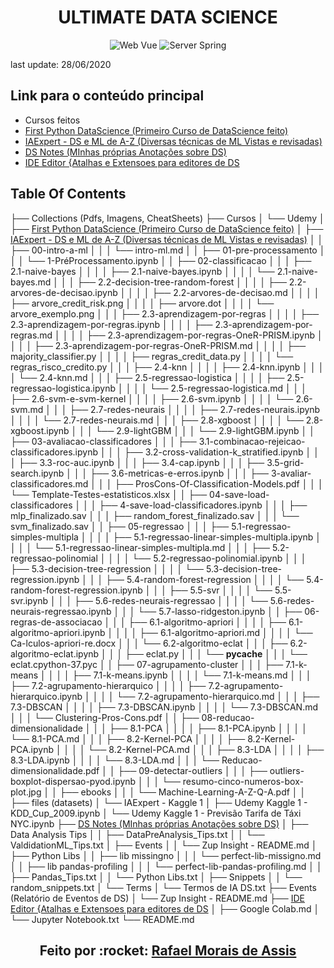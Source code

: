 <div align="center">
<h1> ULTIMATE DATA SCIENCE </h1>
<p>
  <img src="https://img.shields.io/badge/language-python-blue" alt="Web Vue">
  <img src="https://img.shields.io/badge/python-data--science-orange" alt="Server Spring">
</p>
</div>


last update: 28/06/2020

## Link para o conteúdo principal

+ Cursos feitos
 + [First Python DataScience (Primeiro Curso de DataScience feito)](https://github.com/rafanthx13/ultimate_ds/tree/master/Cursos/Udemy/First%20Python%20DataScience)
 + [IAExpert - DS e ML de A-Z (Diversas técnicas de ML Vistas e revisadas)](https://github.com/rafanthx13/ultimate_ds/tree/master/Cursos/Udemy/IAExpert%20-%20DS%20e%20ML%20de%20A-Z)
+  [DS Notes (MInhas próprias Anotações sobre DS)](https://github.com/rafanthx13/ultimate_ds/tree/master/DS%20Notes)
+  [IDE Editor {Atalhas e Extensoes para editores de DS](https://github.com/rafanthx13/ultimate_ds/tree/master/IDE%20Editor)

## Table Of Contents

├── Collections (Pdfs, Imagens, CheatSheets)
├── Cursos
│   └── Udemy
│       ├── [First Python DataScience (Primeiro Curso de DataScience feito)](https://github.com/rafanthx13/ultimate_ds/tree/master/Cursos/Udemy/First%20Python%20DataScience)
│       ├── [IAExpert - DS e ML de A-Z (Diversas técnicas de ML Vistas e revisadas)](https://github.com/rafanthx13/ultimate_ds/tree/master/Cursos/Udemy/IAExpert%20-%20DS%20e%20ML%20de%20A-Z)
│       │   ├── 00-intro-a-ml
│       │   │   └── intro-ml.md
│       │   ├── 01-pre-processamento
│       │   │   └── 1-PréProcessamento.ipynb
│       │   ├── 02-classificacao
│       │   │   ├── 2.1-naive-bayes
│       │   │   │   ├── 2.1-naive-bayes.ipynb
│       │   │   │   └── 2.1-naive-bayes.md
│       │   │   ├── 2.2-decision-tree-random-forest
│       │   │   │   ├── 2.2-arvores-de-decisao.ipynb
│       │   │   │   ├── 2.2-arvores-de-decisao.md
│       │   │   │   ├── arvore_credit_risk.png
│       │   │   │   ├── arvore.dot
│       │   │   │   └── arvore_exemplo.png
│       │   │   ├── 2.3-aprendizagem-por-regras
│       │   │   │   ├── 2.3-aprendizagem-por-regras.ipynb
│       │   │   │   ├── 2.3-aprendizagem-por-regras.md
│       │   │   │   ├── 2.3-aprendizagem-por-regras-OneR-PRISM.ipynb
│       │   │   │   ├── 2.3-aprendizagem-por-regras-OneR-PRISM.md
│       │   │   │   ├── majority_classifier.py
│       │   │   │   ├── regras_credit_data.py
│       │   │   │   └── regras_risco_credito.py
│       │   │   ├── 2.4-knn
│       │   │   │   ├── 2.4-knn.ipynb
│       │   │   │   └── 2.4-knn.md
│       │   │   ├── 2.5-regressao-logistica
│       │   │   │   ├── 2.5-regressao-logistica.ipynb
│       │   │   │   └── 2.5-regressao-logistica.md
│       │   │   ├── 2.6-svm-e-svm-kernel
│       │   │   │   ├── 2.6-svm.ipynb
│       │   │   │   └── 2.6-svm.md
│       │   │   ├── 2.7-redes-neurais
│       │   │   │   ├── 2.7-redes-neurais.ipynb
│       │   │   │   └── 2.7-redes-neurais.md
│       │   │   ├── 2.8-xgboost
│       │   │   │   └── 2.8-xgboost.ipynb
│       │   │   └── 2.9-lightGBM
│       │   │       └── 2.9-lightGBM.ipynb
│       │   ├── 03-avaliacao-classificadores
│       │   │   ├── 3.1-combinacao-rejeicao-classificadores.ipynb
│       │   │   ├── 3.2-cross-validation-k_stratified.ipynb
│       │   │   ├── 3.3-roc-auc.ipynb
│       │   │   ├── 3.4-cap.ipynb
│       │   │   ├── 3.5-grid-search.ipynb
│       │   │   ├── 3.6-metricas-e-erros.ipynb
│       │   │   ├── 3-avaliar-classificadores.md
│       │   │   ├── ProsCons-Of-Classification-Models.pdf
│       │   │   └── Template-Testes-estatisticos.xlsx
│       │   ├── 04-save-load-classificadores
│       │   │   ├── 4-save-load-classificadores.ipynb
│       │   │   ├── mlp_finalizado.sav
│       │   │   ├── random_forest_finalizado.sav
│       │   │   └── svm_finalizado.sav
│       │   ├── 05-regressao
│       │   │   ├── 5.1-regressao-simples-multipla
│       │   │   │   ├── 5.1-regressao-linear-simples-multipla.ipynb
│       │   │   │   └── 5.1-regressao-linear-simples-multipla.md
│       │   │   ├── 5.2-regressao-polinomial
│       │   │   │   └── 5.2-regressao-polinomial.ipynb
│       │   │   ├── 5.3-decision-tree-regression
│       │   │   │   └── 5.3-decision-tree-regression.ipynb
│       │   │   ├── 5.4-random-forest-regression
│       │   │   │   └── 5.4-random-forest-regression.ipynb
│       │   │   ├── 5.5-svr
│       │   │   │   └── 5.5-svr.ipynb
│       │   │   ├── 5.6-redes-neurais-regressao
│       │   │   │   └── 5.6-redes-neurais-regressao.ipynb
│       │   │   └── 5.7-lasso-ridgeston.ipynb
│       │   ├── 06-regras-de-associacao
│       │   │   ├── 6.1-algoritmo-apriori
│       │   │   │   ├── 6.1-algoritmo-apriori.ipynb
│       │   │   │   ├── 6.1-algoritmo-apriori.md
│       │   │   │   └── Ca-lculos-apriori-re.docx
│       │   │   └── 6.2-algoritmo-eclat
│       │   │       ├── 6.2-algoritmo-eclat.ipynb
│       │   │       ├── eclat.py
│       │   │       └── __pycache__
│       │   │           └── eclat.cpython-37.pyc
│       │   ├── 07-agrupamento-cluster
│       │   │   ├── 7.1-k-means
│       │   │   │   ├── 7.1-k-means.ipynb
│       │   │   │   └── 7.1-k-means.md
│       │   │   ├── 7.2-agrupamento-hierarquico
│       │   │   │   ├── 7.2-agrupamento-hierarquico.ipynb
│       │   │   │   └── 7.2-agrupamento-hierarquico.md
│       │   │   ├── 7.3-DBSCAN
│       │   │   │   ├── 7.3-DBSCAN.ipynb
│       │   │   │   └── 7.3-DBSCAN.md
│       │   │   └── Clustering-Pros-Cons.pdf
│       │   ├── 08-reducao-dimensionalidade
│       │   │   ├── 8.1-PCA
│       │   │   │   ├── 8.1-PCA.ipynb
│       │   │   │   └── 8.1-PCA.md
│       │   │   ├── 8.2-Kernel-PCA
│       │   │   │   ├── 8.2-Kernel-PCA.ipynb
│       │   │   │   └── 8.2-Kernel-PCA.md
│       │   │   ├── 8.3-LDA
│       │   │   │   ├── 8.3-LDA.ipynb
│       │   │   │   └── 8.3-LDA.md
│       │   │   └── Reducao-dimensionalidade.pdf
│       │   ├── 09-detectar-outliers
│       │   │   ├── outliers-boxplot-dispersao-pyod.ipynb
│       │   │   └── resumo-cinco-numeros-box-plot.jpg
│       │   ├── ebooks
│       │   │   └── Machine-Learning-A-Z-Q-A.pdf
│       │   ├── files (datasets)
│       └── IAExpert - Kaggle 1 
│           ├── Udemy Kaggle 1 - KDD_Cup_2009.ipynb
│           └── Udemy Kaggle 1 -  Previsão Tarifa de Táxi NYC.ipynb
├── [DS Notes (MInhas próprias Anotações sobre DS)](https://github.com/rafanthx13/ultimate_ds/tree/master/DS%20Notes)
│   ├── Data Analysis Tips
│   │   ├── DataPreAnalysis_Tips.txt
│   │   └── ValdidationML_Tips.txt
│   ├── Events
│   │   └── Zup Insight - README.md
│   ├── Python Libs
│   │   ├── lib missingno
│   │   │   └── perfect-lib-missigno.md
│   │   ├── lib pandas-profiling
│   │   │   └── perfect-lib-pandas-profiling.md
│   │   ├── Pandas_Tips.txt
│   │   └── Python Libs.txt
│   ├── Snippets
│   │   └── random_snippets.txt
│   └── Terms
│       └── Termos de IA DS.txt
├── Events (Relatório de Eventos de DS)
│   └── Zup Insight - README.md
├── [IDE Editor {Atalhas e Extensoes para editores de DS](https://github.com/rafanthx13/ultimate_ds/tree/master/IDE%20Editor)
│   ├── Google Colab.md
│   └── Jupyter Notebook.txt
└── README.md

<h2 align="center">Feito por :rocket: <a href="https://rafanthx13.github.io/">Rafael Morais de Assis</a></h2>